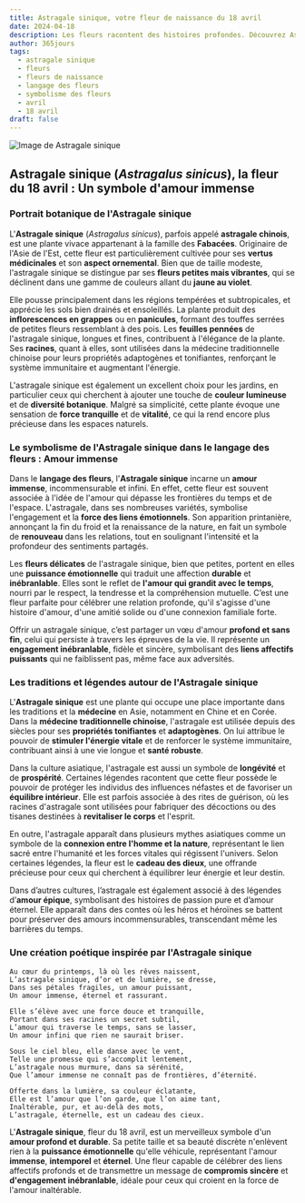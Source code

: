 ```yaml
---
title: Astragale sinique, votre fleur de naissance du 18 avril
date: 2024-04-18
description: Les fleurs racontent des histoires profondes. Découvrez Astragale sinique, votre fleur de naissance du 18 avril, ses symboles et récits fascinants. Plongez dans sa signification et son langage unique dans l'art floral.
author: 365jours
tags:
  - astragale sinique
  - fleurs
  - fleurs de naissance
  - langage des fleurs
  - symbolisme des fleurs
  - avril
  - 18 avril
draft: false
---
```


![Image de Astragale sinique](https://cdn.pixabay.com/photo/2020/05/31/17/13/astragalus-5243367_1280.jpg#center)


## Astragale sinique (_Astragalus sinicus_), la fleur du 18 avril : Un symbole d'amour immense

### Portrait botanique de l'Astragale sinique

L'**Astragale sinique** (_Astragalus sinicus_), parfois appelé **astragale chinois**, est une plante vivace appartenant à la famille des **Fabacées**. Originaire de l'Asie de l'Est, cette fleur est particulièrement cultivée pour ses **vertus médicinales** et son **aspect ornemental**. Bien que de taille modeste, l'astragale sinique se distingue par ses **fleurs petites mais vibrantes**, qui se déclinent dans une gamme de couleurs allant du **jaune au violet**.

Elle pousse principalement dans les régions tempérées et subtropicales, et apprécie les sols bien drainés et ensoleillés. La plante produit des **inflorescences en grappes** ou en **panicules**, formant des touffes serrées de petites fleurs ressemblant à des pois. Les **feuilles pennées** de l'astragale sinique, longues et fines, contribuent à l'élégance de la plante. Ses **racines**, quant à elles, sont utilisées dans la médecine traditionnelle chinoise pour leurs propriétés adaptogènes et tonifiantes, renforçant le système immunitaire et augmentant l'énergie.

L'astragale sinique est également un excellent choix pour les jardins, en particulier ceux qui cherchent à ajouter une touche de **couleur lumineuse** et de **diversité botanique**. Malgré sa simplicité, cette plante évoque une sensation de **force tranquille** et de **vitalité**, ce qui la rend encore plus précieuse dans les espaces naturels.

### Le symbolisme de l'Astragale sinique dans le langage des fleurs : Amour immense

Dans le **langage des fleurs**, l'**Astragale sinique** incarne un **amour immense**, incommensurable et infini. En effet, cette fleur est souvent associée à l'idée de l'amour qui dépasse les frontières du temps et de l'espace. L'astragale, dans ses nombreuses variétés, symbolise l'engagement et la **force des liens émotionnels**. Son apparition printanière, annonçant la fin du froid et la renaissance de la nature, en fait un symbole de **renouveau** dans les relations, tout en soulignant l'intensité et la profondeur des sentiments partagés.

Les **fleurs délicates** de l'astragale sinique, bien que petites, portent en elles une **puissance émotionnelle** qui traduit une affection **durable** et **inébranlable**. Elles sont le reflet de **l'amour qui grandit avec le temps**, nourri par le respect, la tendresse et la compréhension mutuelle. C’est une fleur parfaite pour célébrer une relation profonde, qu'il s'agisse d'une histoire d'amour, d'une amitié solide ou d'une connexion familiale forte.

Offrir un astragale sinique, c’est partager un vœu d'amour **profond et sans fin**, celui qui persiste à travers les épreuves de la vie. Il représente un **engagement inébranlable**, fidèle et sincère, symbolisant des **liens affectifs puissants** qui ne faiblissent pas, même face aux adversités.

### Les traditions et légendes autour de l'Astragale sinique

L'**Astragale sinique** est une plante qui occupe une place importante dans les traditions et la **médecine** en Asie, notamment en Chine et en Corée. Dans la **médecine traditionnelle chinoise**, l'astragale est utilisée depuis des siècles pour ses **propriétés tonifiantes** et **adaptogènes**. On lui attribue le pouvoir de **stimuler l'énergie vitale** et de renforcer le système immunitaire, contribuant ainsi à une vie longue et **santé robuste**.

Dans la culture asiatique, l'astragale est aussi un symbole de **longévité** et de **prospérité**. Certaines légendes racontent que cette fleur possède le pouvoir de protéger les individus des influences néfastes et de favoriser un **équilibre intérieur**. Elle est parfois associée à des rites de guérison, où les racines d'astragale sont utilisées pour fabriquer des décoctions ou des tisanes destinées à **revitaliser le corps** et l'esprit.

En outre, l'astragale apparaît dans plusieurs mythes asiatiques comme un symbole de la **connexion entre l'homme et la nature**, représentant le lien sacré entre l'humanité et les forces vitales qui régissent l'univers. Selon certaines légendes, la fleur est le **cadeau des dieux**, une offrande précieuse pour ceux qui cherchent à équilibrer leur énergie et leur destin.

Dans d’autres cultures, l’astragale est également associé à des légendes d’**amour épique**, symbolisant des histoires de passion pure et d’amour éternel. Elle apparaît dans des contes où les héros et héroïnes se battent pour préserver des amours incommensurables, transcendant même les barrières du temps.

### Une création poétique inspirée par l'Astragale sinique

```
Au cœur du printemps, là où les rêves naissent,  
L’astragale sinique, d’or et de lumière, se dresse,  
Dans ses pétales fragiles, un amour puissant,  
Un amour immense, éternel et rassurant.

Elle s’élève avec une force douce et tranquille,  
Portant dans ses racines un secret subtil,  
L’amour qui traverse le temps, sans se lasser,  
Un amour infini que rien ne saurait briser.

Sous le ciel bleu, elle danse avec le vent,  
Telle une promesse qui s’accomplit lentement,  
L’astragale nous murmure, dans sa sérénité,  
Que l’amour immense ne connaît pas de frontières, d’éternité.

Offerte dans la lumière, sa couleur éclatante,  
Elle est l’amour que l’on garde, que l’on aime tant,  
Inaltérable, pur, et au-delà des mots,  
L’astragale, éternelle, est un cadeau des cieux.
```

L'**Astragale sinique**, fleur du 18 avril, est un merveilleux symbole d'un **amour profond et durable**. Sa petite taille et sa beauté discrète n'enlèvent rien à la **puissance émotionnelle** qu'elle véhicule, représentant l'amour **immense**, **intemporel** et **éternel**. Une fleur capable de célébrer des liens affectifs profonds et de transmettre un message de **compromis sincère** et **d'engagement inébranlable**, idéale pour ceux qui croient en la force de l'amour inaltérable.

